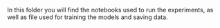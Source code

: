 In this folder you will find the notebooks used to run the experiments, as well as file used for training the models and saving data.
